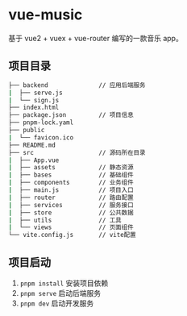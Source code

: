 # vue-music

基于 vue2 + vuex + vue-router 编写的一款音乐 app。

## 项目目录

``` bash
├── backend              // 应用后端服务
|  ├── serve.js
|  └── sign.js
├── index.html
├── package.json         // 项目信息
├── pnpm-lock.yaml
├── public
|  └── favicon.ico
├── README.md
├── src                  // 源码所在目录
|  ├── App.vue
|  ├── assets            // 静态资源
|  ├── bases             // 基础组件
|  ├── components        // 业务组件
|  ├── main.js           // 项目入口
|  ├── router            // 路由配置
|  ├── services          // 服务接口
|  ├── store             // 公共数据
|  ├── utils             // 工具
|  └── views             // 页面组件
└── vite.config.js       // vite配置
```

## 项目启动

1. `pnpm install` 安装项目依赖
2. `pnpm serve` 启动后端服务
3. `pnpm dev` 启动开发服务
